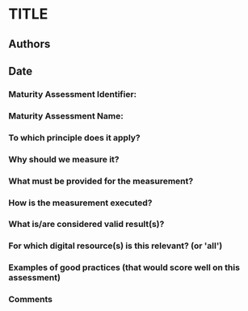 # TITLE
## Authors
## Date


### Maturity Assessment Identifier:

### Maturity Assessment Name:

### To which principle does it apply?

### Why should we measure it?


### What must be provided for the measurement?


### How is the measurement executed?


### What is/are considered valid result(s)?


### For which digital resource(s) is this relevant? (or 'all')


### Examples of good practices (that would score well on this assessment)


### Comments

